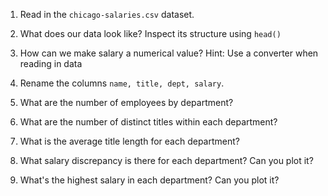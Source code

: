 1. Read in the `chicago-salaries.csv` dataset.

2. What does our data look like?
   Inspect its structure using `head()`

3. How can we make salary a numerical value?
   Hint: Use a converter when reading in data

4. Rename the columns `name, title, dept, salary`.

5. What are the number of employees by department?

6. What are the number of distinct titles within each department?

7. What is the average title length for each department?

8. What salary discrepancy is there for each department? Can you plot it?

9. What's the highest salary in each department? Can you plot it?

